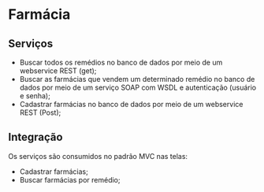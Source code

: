 # Farmácia

## Serviços

- Buscar todos os remédios no banco de dados por meio de um webservice REST (get);
- Buscar as farmácias que vendem um determinado remédio no banco de dados por meio de um serviço SOAP com WSDL e autenticação (usuário e senha);
- Cadastrar farmácias no banco de dados por meio de um webservice REST (Post);

## Integração

Os serviços são consumidos no padrão MVC nas telas:

- Cadastrar farmácias;
- Buscar farmácias por remédio;

